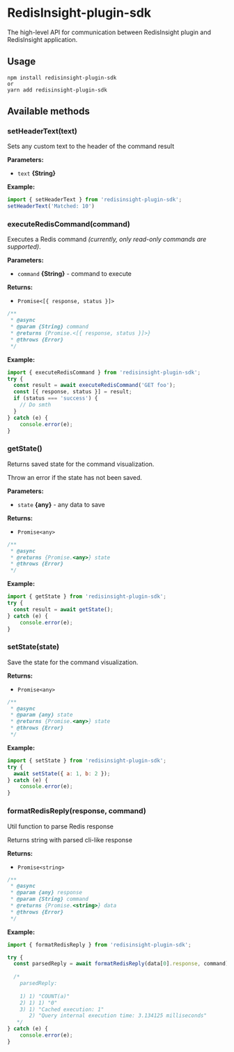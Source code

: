 # RedisInsight-plugin-sdk

The high-level API for communication between RedisInsight
plugin and RedisInsight application.

## Usage
```
npm install redisinsight-plugin-sdk
or
yarn add redisinsight-plugin-sdk
```

## Available methods

### setHeaderText(text)
Sets any custom text to the header of the command result

**Parameters:**

* `text` **{String}**

**Example:**

```js
import { setHeaderText } from 'redisinsight-plugin-sdk';
setHeaderText('Matched: 10')
```

### executeRedisCommand(command)

Executes a Redis command _(currently, only read-only commands are supported)_.

**Parameters:**

* `command` **{String}** - command to execute

**Returns:**
* `Promise<[{ response, status }]>`

```js
/**
 * @async
 * @param {String} command
 * @returns {Promise.<[{ response, status }]>}
 * @throws {Error}
 */
```

**Example:**

```js
import { executeRedisCommand } from 'redisinsight-plugin-sdk';
try {
  const result = await executeRedisCommand('GET foo');
  const [{ response, status }] = result;
  if (status === 'success') {
    // Do smth
  }
} catch (e) {
    console.error(e);
}
```

### getState()

Returns saved state for the command visualization.

Throw an error if the state has not been saved.

**Parameters:**

* `state` **{any}** - any data to save

**Returns:**
* `Promise<any>`

```js
/**
 * @async
 * @returns {Promise.<any>} state
 * @throws {Error}
 */
```

**Example:**

```js
import { getState } from 'redisinsight-plugin-sdk';
try {
  const result = await getState();
} catch (e) {
    console.error(e);
}
```


### setState(state)

Save the state for the command visualization.

**Returns:**
* `Promise<any>`

```js
/**
 * @async
 * @param {any} state
 * @returns {Promise.<any>} state
 * @throws {Error}
 */
```

**Example:**

```js
import { setState } from 'redisinsight-plugin-sdk';
try {
  await setState({ a: 1, b: 2 });
} catch (e) {
    console.error(e);
}
```

### formatRedisReply(response, command)

Util function to parse Redis response

Returns string with parsed cli-like response

**Returns:**
* `Promise<string>`

```js
/**
 * @async
 * @param {any} response
 * @param {String} command
 * @returns {Promise.<string>} data
 * @throws {Error}
 */
```

**Example:**

```js
import { formatRedisReply } from 'redisinsight-plugin-sdk';

try {
  const parsedReply = await formatRedisReply(data[0].response, command);
  
  /*
    parsedReply:
    
    1) 1) "COUNT(a)"
    2) 1) 1) "0"
    3) 1) "Cached execution: 1"
       2) "Query internal execution time: 3.134125 milliseconds"
   */
} catch (e) {
    console.error(e);
}
```
